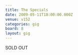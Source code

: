 ```yaml
---
title: The Specials
date: 2009-05-11T18:00:00.000Z
venue: v152
categories: gig
board: 8
layout: gig
---
```

SOLD OUT